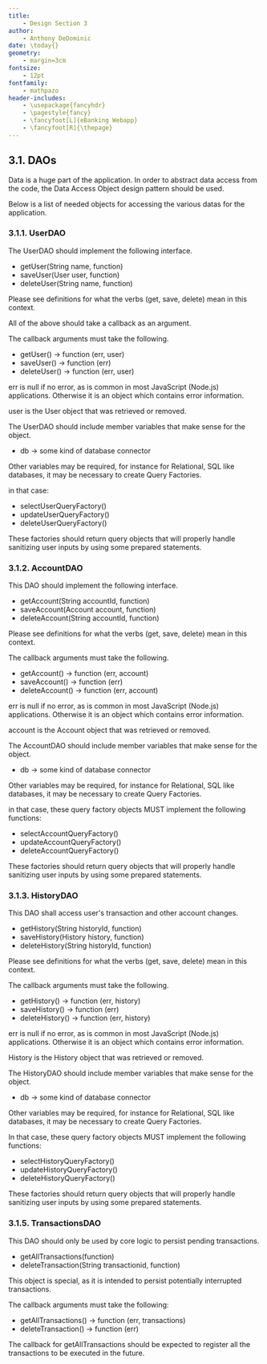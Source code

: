 ```yaml
---
title: 
	- Design Section 3
author:
	- Anthony DeDominic
date: \today{}
geometry: 
	- margin=3cm
fontsize: 
	- 12pt
fontfamily: 
	- mathpazo
header-includes:
	- \usepackage{fancyhdr}
	- \pagestyle{fancy}
	- \fancyfoot[L]{eBanking Webapp}
	- \fancyfoot[R]{\thepage}
---
```


3.1. DAOs
---------

Data is a huge part of the application.
In order to abstract data access from the code, the Data Access Object design pattern should be used.

Below is a list of needed objects for accessing the various datas for the application.

### 3.1.1. UserDAO

The UserDAO should implement the following interface.

  * getUser(String name, function)
  * saveUser(User user, function)
  * deleteUser(String name, function)

Please see definitions for what the verbs (get, save, delete) mean in this context.

All of the above should take a callback as an argument.

The callback arguments must take the following.

  * getUser() -> function (err, user)
  * saveUser() -> function (err)
  * deleteUser() -> function (err, user)

err is null if no error, as is common in most JavaScript (Node.js) applications.
Otherwise it is an object which contains error information.

user is the User object that was retrieved or removed.

The UserDAO should include member variables that make sense for the object.

  * db -> some kind of database connector

Other variables may be required, for instance for Relational, SQL like databases, it may be necessary to create Query Factories.

in that case:

  * selectUserQueryFactory()
  * updateUserQueryFactory()
  * deleteUserQueryFactory()

These factories should return query objects that will properly handle sanitizing user inputs by using some prepared statements.

### 3.1.2. AccountDAO

This DAO should implement the following interface.

  * getAccount(String accountId, function)
  * saveAccount(Account account, function)
  * deleteAccount(String accountId, function)

Please see definitions for what the verbs (get, save, delete) mean in this context.

The callback arguments must take the following.

  * getAccount() -> function (err, account)
  * saveAccount() -> function (err)
  * deleteAccount() -> function (err, account)

err is null if no error, as is common in most JavaScript (Node.js) applications.
Otherwise it is an object which contains error information.

account is the Account object that was retrieved or removed.

The AccountDAO should include member variables that make sense for the object.

  * db -> some kind of database connector

Other variables may be required, for instance for Relational, SQL like databases, it may be necessary to create Query Factories.

in that case, these query factory objects MUST implement the following functions:

  * selectAccountQueryFactory()
  * updateAccountQueryFactory()
  * deleteAccountQueryFactory()

These factories should return query objects that will properly handle sanitizing user inputs by using some prepared statements.

### 3.1.3. HistoryDAO

This DAO shall access user's transaction and other account changes.

  * getHistory(String historyId, function)
  * saveHistory(History history, function)
  * deleteHistory(String historyId, function)

Please see definitions for what the verbs (get, save, delete) mean in this context.

The callback arguments must take the following.

  * getHistory() -> function (err, history)
  * saveHistory() -> function (err)
  * deleteHistory() -> function (err, history)

err is null if no error, as is common in most JavaScript (Node.js) applications.
Otherwise it is an object which contains error information.

History is the History object that was retrieved or removed.

The HistoryDAO should include member variables that make sense for the object.

  * db -> some kind of database connector

Other variables may be required, for instance for Relational, SQL like databases, it may be necessary to create Query Factories.

In that case, these query factory objects MUST implement the following functions:

  * selectHistoryQueryFactory()
  * updateHistoryQueryFactory()
  * deleteHistoryQueryFactory()

These factories should return query objects that will properly handle sanitizing user inputs by using some prepared statements.

### 3.1.5. TransactionsDAO

This DAO should only be used by core logic to persist pending transactions.

  * getAllTransactions(function)
  * deleteTransaction(String transactionid, function)

This object is special, as it is intended to persist potentially interrupted transactions.

The callback arguments must take the following:

  * getAllTransactions() -> function (err, transactions)
  * deleteTransaction() -> function (err)

The callback for getAllTransactions should be expected to register all the transactions to be executed in the future.

